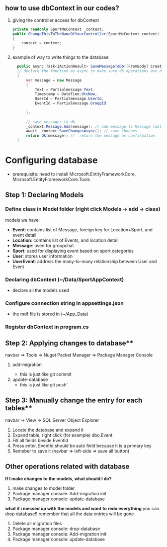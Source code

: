 

## how to use dbContext in our codes?
1. giving the controller access for dbContext
    ```csharp
   private readonly SportMeContext _context;
   public ChangeThisToTheNameOfYourController(SportMeContext context)
   {
       _context = context;
   }
3. example of way to write things to the database
    ```csharp
      public async Task<IActionResult> SaveMessageToDb([FromBody] CreateMessage Partialmessage)
      // declare the function as async to make sure db operations are done before continuing with subsequent code.
      {
          var message = new Message
          {
              Text = Partialmessage.Text,
              Timestamp = DateTime.UtcNow,
              UserId = Partialmessage.UserId,
              EventId = Partialmessage.GroupId
      
          };
      
          // save messages to db 
          _context.Message.Add(message); // add message to Message table
          await _context.SaveChangesAsync(); // save changes
          return Ok(message); //  return the message as confirmation
      }


# Configuring database
- prerequisite: need to install  Microsoft.EntityFrameworkCore, Microsoft.EntityFrameworkCore.Tools
## Step 1: Declaring Models
### Define class in Model folder (right click Models -> add -> class)
   models we have:
   - **Event**: contains list of Message, foreign key for Location+Sport, and event detail
   - **Location**: contains list of Events, and location detail
   - **Message**: used for groupchat 
   - **Sport**: used for displaying event based on sport categories
   - **User**: stores user information
   - **UserEvent**: address the many-to-many relationship between User and Event
### Declaring dbContext (~/Data/SportAppContext)
- declare all the models used
### Configure connection string in appsettings.json 
- the mdf file is stored in (~/App_Data)
### Register dbContext in program.cs


## Step 2: Applying changes to database**
navbar => Tools => Nuget Packet Manager => Package Manager Console
1. add-migration <name your migration>
   - this is just like git commit
2. update-database
   - this is just like git push'

## Step 3: Manually change the entry for each tables**
navbar => View => SQL Server Object Explorer
1. Locate the database and expand it
2. Expand table, right click (for example) dbo.Event
3. Fill all fields beside EventId
4. Press enter, EventId should be auto field because it is a primary key
5. Remeber to save it (navbar => left-side => save all button)

## Other operations related with database
**If I make changes to the models, what should I do?**
1. make changes to model folder
2. Package manager console: Add-migration init
3. Package manager console: update-database
  
**what if i messed up with the models and want to redo everything**
you can drop database!! remember that all the data entries will be gone 
1. Delete all migration files
2. Package manager console: drop-database
3. Package manager console: Add-migration init
4. Package manager console: update-database
